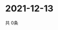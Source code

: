 # 2021-12-13
  共 0条

  <!-- BEGIN -->
  <!-- 最后更新时间Mon Dec 13 2021 15:03:46 GMT+0000 (Coordinated Universal Time) -->
  
  <!-- END -->
  
  